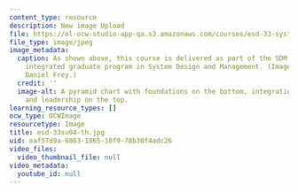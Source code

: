 ```yaml
---
content_type: resource
description: New image Upload
file: https://ol-ocw-studio-app-qa.s3.amazonaws.com/courses/esd-33-systems-engineering-summer-2004/eaf57d9a6863186510f978b30f4adc26_esd-33su04-th.jpg
file_type: image/jpeg
image_metadata:
  caption: As shown above, this course is delivered as part of the SDM program, an
    integrated graduate program in System Design and Management. (Image courtesy of
    Daniel Frey.)
  credit: ''
  image-alt: A pyramid chart with foundations on the bottom, integration in the middle,
    and leadership on the top.
learning_resource_types: []
ocw_type: OCWImage
resourcetype: Image
title: esd-33su04-th.jpg
uid: eaf57d9a-6863-1865-10f9-78b30f4adc26
video_files:
  video_thumbnail_file: null
video_metadata:
  youtube_id: null
---
```

